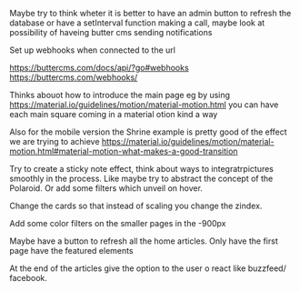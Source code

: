 Maybe try to think wheter it is better to have an admin button to refresh the database or have a setInterval function making a call, maybe look at possibility of haveing butter cms sending notifications


Set up webhooks when connected to the url

https://buttercms.com/docs/api/?go#webhooks
https://buttercms.com/webhooks/

Thinks abouot how to introduce the main page eg by using https://material.io/guidelines/motion/material-motion.html you can have each main square coming in a material otion kind a way

Also for the mobile version the Shrine example is pretty good of the effect we are trying to achieve https://material.io/guidelines/motion/material-motion.html#material-motion-what-makes-a-good-transition

Try to create a sticky note effect, think about ways to integratrpictures smoothly in the process. Like maybe try to abstract the concept of the Polaroid. Or add some filters which unveil on hover. 

Change the cards so that instead of scaling you change the zindex.

Add some color filters on the smaller pages in the -900px

Maybe have a button to refresh all the home articles. Only have the first page have the featured elements

At the end of the articles give the option to the user o react like buzzfeed/ facebook. 